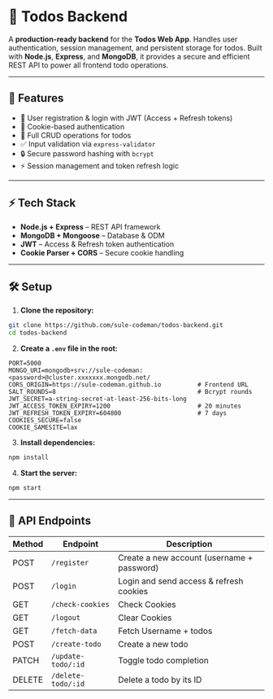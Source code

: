 # 📝 Todos Backend

A **production-ready backend** for the **Todos Web App**. Handles user authentication, session management, and persistent storage for todos. Built with **Node.js**, **Express**, and **MongoDB**, it provides a secure and efficient REST API to power all frontend todo operations.

---

## 🚀 Features

- 🔐 User registration & login with JWT (Access + Refresh tokens)
- 🍪 Cookie-based authentication
- 📝 Full CRUD operations for todos
- ✅ Input validation via `express-validator`
- 🔒 Secure password hashing with `bcrypt`
- ⚡ Session management and token refresh logic

---

## ⚡ Tech Stack

- **Node.js + Express** – REST API framework
- **MongoDB + Mongoose** – Database & ODM
- **JWT** – Access & Refresh token authentication
- **Cookie Parser + CORS** – Secure cookie handling

---

## 🛠️ Setup

1. **Clone the repository:**

```bash
git clone https://github.com/sule-codeman/todos-backend.git
cd todos-backend
```

2. **Create a `.env` file in the root:**

```env
PORT=5000
MONGO_URI=mongodb+srv://sule-codeman:<password>@cluster.xxxxxxx.mongodb.net/
CORS_ORIGIN=https://sule-codeman.github.io          # Frontend URL
SALT_ROUNDS=8                                       # Bcrypt rounds
JWT_SECRET=a-string-secret-at-least-256-bits-long
JWT_ACCESS_TOKEN_EXPIRY=1200                        # 20 minutes
JWT_REFRESH_TOKEN_EXPIRY=604800                     # 7 days
COOKIES_SECURE=false
COOKIE_SAMESITE=lax
```

3. **Install dependencies:**

```bash
npm install
```

4. **Start the server:**

```bash
npm start
```

---

## 📡 API Endpoints

| Method | Endpoint           | Description                                |
| ------ | ------------------ | ------------------------------------------ |
| POST   | `/register`        | Create a new account (username + password) |
| POST   | `/login`           | Login and send access & refresh cookies    |
| GET    | `/check-cookies`   | Check Cookies                              |
| GET    | `/logout`          | Clear Cookies                              |
| GET    | `/fetch-data`      | Fetch Username + todos                     |
| POST   | `/create-todo`     | Create a new todo                          |
| PATCH  | `/update-todo/:id` | Toggle todo completion                     |
| DELETE | `/delete-todo/:id` | Delete a todo by its ID                    |
